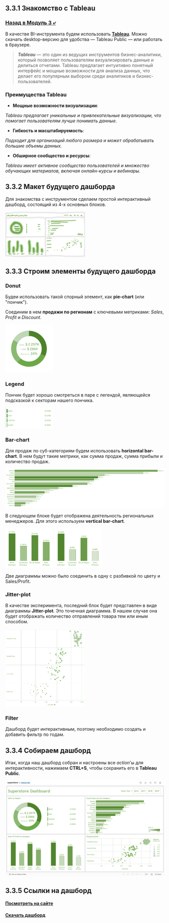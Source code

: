 ## 3.3.1 Знакомство с Tableau

### [Назад в Модуль 3 ⤶](/data/Module3/readme.md)

В качестве BI-инструмента будем использовать **[Tableau](https://www.tableau.com/)**. Можно скачать desktop-версию 
для удобства — Tableau Public — или работать в браузере.

> ***Tableau*** — это один из ведущих инструментов бизнес-аналитики, который позволяет пользователям визуализировать 
> данные и делиться отчетами. Tableau предлагает интуитивно понятный интерфейс и мощные возможности для анализа данных, 
> что делает его популярным выбором среди аналитиков и бизнес-пользователей.

### Преимущества Tableau
- **Мощные возможности визуализации**:

_Tableau предлагает уникальные и привлекательные визуализации, что помогает пользователям лучше понимать данные._

- **Гибкость и масштабируемость**:

_Подходит для организаций любого размера и может обрабатывать большие объемы данных._

- **Обширное сообщество и ресурсы**:

_Tableau имеет активное сообщество пользователей и множество обучающих материалов, включая онлайн-курсы и вебинары._

## 3.3.2 Макет будущего дашборда
Для знакомства с инструментом сделаем простой интерактивный дашборд, состоящий из 4-х основных блоков.

<img src="/data/Module3/img/maket_tp.png" width="50%">

## 3.3.3 Строим элементы будущего дашборда
### Donut
Будеи использовать такой спорный элемент, как **pie-chart** (или "пончик"). 

Соединим в нем **продажи по регионам** с ключевыми метриками: _Sales_, _Profit_ и _Discount_.

<img src="/data/Module3/img/donut_tp.png" width="30%">

### Legend
Пончик будет хорошо смотреться в паре с легендой, являющейся подсказкой к секторам нашего пончика.

<img src="/data/Module3/img/legend_tp.png" width="30%">

### Bar-chart
Для продаж по суб-категориям будем использовать **horizontal bar-chart**. В нем будут такие метрики, как сумма продаж, 
сумма прибыли и количество продаж.

<img src="/data/Module3/img/bar_sub_tp.png">

В следующем блоке будет отображена деятельность региональных менеджеров. Для этого используем **vertical bar-chart**.

<img src="/data/Module3/img/bar_sales_tp.png" width="30%">

<img src="/data/Module3/img/bar_profit_tp.png" width="30%">

Две диаграммы можно было соединить в одну с разбивкой по цвету и Sales/Profit.

### Jitter-plot
В качестве эксперимента, последний блок будет представлен в виде диаграммы **Jitter-plot**. Это точечная диаграмма. 
В нашем случае она будет отображать количество отправлений товара тем или иным способом.

<img src="/data/Module3/img/jitter_tp.png" width="50%">

### Filter
Дашборд будет интерактивным, поэтому необходимо создать и добавить фильтр по годам.

## 3.3.4 Собираем дашборд
Итак, когда наш дашборд собран и настроены все *action*'ы для интерактивности, нажимаем **CTRL+S**, чтобы сохранить
его в **Tableau Public**.

<img src="/data/Module3/img/dashboard_tp.png" width="100%">

## 3.3.5 Ссылки на дашборд
#### [Посмотреть на сайте](https://public.tableau.com/app/profile/adrian.hel7121/viz/superstore_17462750560080/Dashboard)

#### [Скачать дашборд](/data/Module3/data/tableau/superstore.twbx)